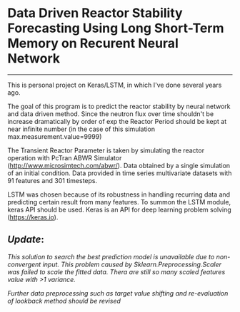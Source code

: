 # Data Driven Reactor Stability Forecasting Using Long Short-Term Memory on Recurent Neural Network

---
This is personal project on Keras/LSTM, in which I've done several years ago.

The goal of this program is to predict the reactor stability by neural network and data driven method. Since the neutron flux over time shouldn't be increase dramatically by order of exp the Reactor Period should be kept at near infinite number (in the case of this simulation max.measurement.value=9999)

The Transient Reactor Parameter is taken by simulating the reactor operation with PcTran ABWR Simulator (http://www.microsimtech.com/abwr/). Data obtained by a single simulation of an initial condition. Data provided in  time series multivariate datasets with 91 features and 301 timesteps. 

LSTM was chosen because of its robustness in handling recurring data and predicting certain result from many features. To summon the LSTM module, keras API should be used. Keras is an API for deep learning problem solving (https://keras.io).

## *Update*:

*This solution to search the best prediction model is unavailable due to non-convergent input. This problem caused by Sklearn.Preprocessing.Scaler was failed to scale the fitted data. Thera are still so many scaled features value with >1 variance.* 

*Further data preprocessing such as target value shifting and re-evaluation of lookback method should be revised*
